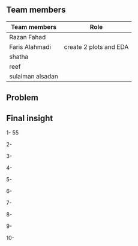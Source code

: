 
## Team members

| Team members   | Role |
| ----------- | ----------- |
| Razan Fahad | |
| Faris Alahmadi | create 2 plots and EDA|
| shatha | |
| reef | |
| sulaiman alsadan | |


## Problem


## Final insight

1- 55

2-

3-

4-

5-

6-

7-

8-

9-

10-





